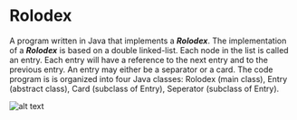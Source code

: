 # Rolodex
A program written in Java that implements a **_Rolodex_**. The implementation of a **_Rolodex_** is based on a double linked-list. Each node in the list
is called an entry. Each entry will have a reference to the next entry and to the previous entry. An entry may either be a separator or a card. The code program is is organized into four Java classes: Rolodex (main class), Entry (abstract class), Card (subclass of Entry), Seperator (subclass of Entry).

![alt text](https://s7d9.scene7.com/is/image/NewellRubbermaid/Rolodex-Homepage-50-50-solid_02_desktop)


